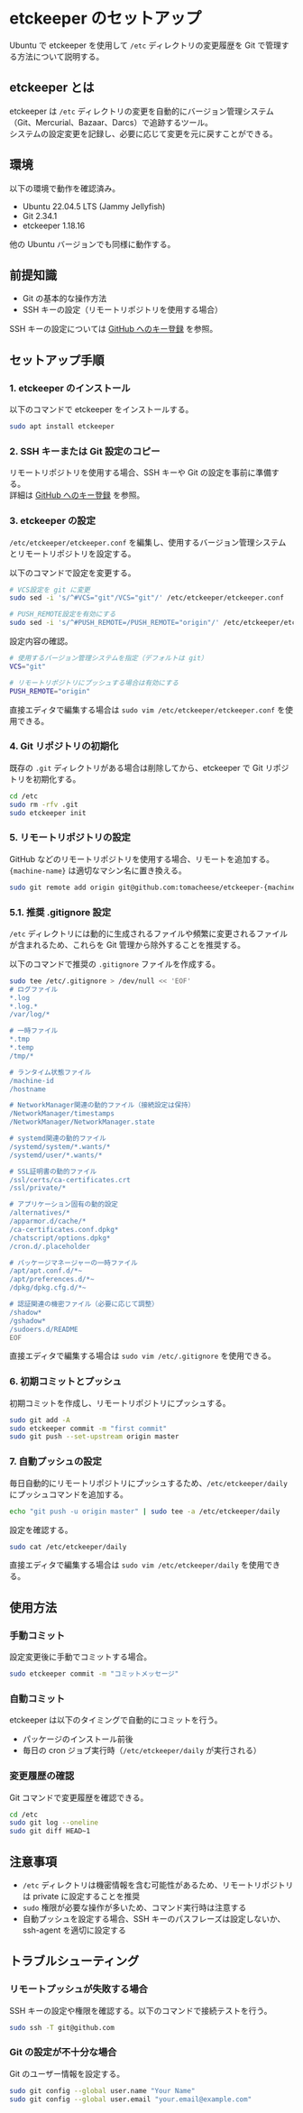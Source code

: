 # etckeeper のセットアップ

Ubuntu で etckeeper を使用して `/etc` ディレクトリの変更履歴を Git で管理する方法について説明する。

## etckeeper とは

etckeeper は `/etc` ディレクトリの変更を自動的にバージョン管理システム（Git、Mercurial、Bazaar、Darcs）で追跡するツール。  
システムの設定変更を記録し、必要に応じて変更を元に戻すことができる。

## 環境

以下の環境で動作を確認済み。

- Ubuntu 22.04.5 LTS (Jammy Jellyfish)
- Git 2.34.1
- etckeeper 1.18.16

他の Ubuntu バージョンでも同様に動作する。

## 前提知識

- Git の基本的な操作方法
- SSH キーの設定（リモートリポジトリを使用する場合）

SSH キーの設定については [GitHub へのキー登録](github-key.md) を参照。

## セットアップ手順

### 1. etckeeper のインストール

以下のコマンドで etckeeper をインストールする。

```bash
sudo apt install etckeeper
```

### 2. SSH キーまたは Git 設定のコピー

リモートリポジトリを使用する場合、SSH キーや Git の設定を事前に準備する。  
詳細は [GitHub へのキー登録](github-key.md) を参照。

### 3. etckeeper の設定

`/etc/etckeeper/etckeeper.conf` を編集し、使用するバージョン管理システムとリモートリポジトリを設定する。

以下のコマンドで設定を変更する。

```bash
# VCS設定を git に変更
sudo sed -i 's/^#VCS="git"/VCS="git"/' /etc/etckeeper/etckeeper.conf

# PUSH_REMOTE設定を有効にする
sudo sed -i 's/^#PUSH_REMOTE=/PUSH_REMOTE="origin"/' /etc/etckeeper/etckeeper.conf
```

設定内容の確認。

```bash
# 使用するバージョン管理システムを指定（デフォルトは git）
VCS="git"

# リモートリポジトリにプッシュする場合は有効にする
PUSH_REMOTE="origin"
```

直接エディタで編集する場合は `sudo vim /etc/etckeeper/etckeeper.conf` を使用できる。

### 4. Git リポジトリの初期化

既存の `.git` ディレクトリがある場合は削除してから、etckeeper で Git リポジトリを初期化する。

```bash
cd /etc
sudo rm -rfv .git
sudo etckeeper init
```

### 5. リモートリポジトリの設定

GitHub などのリモートリポジトリを使用する場合、リモートを追加する。  
`{machine-name}` は適切なマシン名に置き換える。

```bash
sudo git remote add origin git@github.com:tomacheese/etckeeper-{machine-name}.git
```

### 5.1. 推奨 .gitignore 設定

`/etc` ディレクトリには動的に生成されるファイルや頻繁に変更されるファイルが含まれるため、これらを Git 管理から除外することを推奨する。

以下のコマンドで推奨の `.gitignore` ファイルを作成する。

```bash
sudo tee /etc/.gitignore > /dev/null << 'EOF'
# ログファイル
*.log
*.log.*
/var/log/*

# 一時ファイル
*.tmp
*.temp
/tmp/*

# ランタイム状態ファイル
/machine-id
/hostname

# NetworkManager関連の動的ファイル（接続設定は保持）
/NetworkManager/timestamps
/NetworkManager/NetworkManager.state

# systemd関連の動的ファイル
/systemd/system/*.wants/*
/systemd/user/*.wants/*

# SSL証明書の動的ファイル
/ssl/certs/ca-certificates.crt
/ssl/private/*

# アプリケーション固有の動的設定
/alternatives/*
/apparmor.d/cache/*
/ca-certificates.conf.dpkg*
/chatscript/options.dpkg*
/cron.d/.placeholder

# パッケージマネージャーの一時ファイル
/apt/apt.conf.d/*~
/apt/preferences.d/*~
/dpkg/dpkg.cfg.d/*~

# 認証関連の機密ファイル（必要に応じて調整）
/shadow*
/gshadow*
/sudoers.d/README
EOF
```

直接エディタで編集する場合は `sudo vim /etc/.gitignore` を使用できる。

### 6. 初期コミットとプッシュ

初期コミットを作成し、リモートリポジトリにプッシュする。

```bash
sudo git add -A
sudo etckeeper commit -m "first commit"
sudo git push --set-upstream origin master
```

### 7. 自動プッシュの設定

毎日自動的にリモートリポジトリにプッシュするため、`/etc/etckeeper/daily` にプッシュコマンドを追加する。

```bash
echo "git push -u origin master" | sudo tee -a /etc/etckeeper/daily
```

設定を確認する。

```bash
sudo cat /etc/etckeeper/daily
```

直接エディタで編集する場合は `sudo vim /etc/etckeeper/daily` を使用できる。

## 使用方法

### 手動コミット

設定変更後に手動でコミットする場合。

```bash
sudo etckeeper commit -m "コミットメッセージ"
```

### 自動コミット

etckeeper は以下のタイミングで自動的にコミットを行う。

- パッケージのインストール前後
- 毎日の cron ジョブ実行時（`/etc/etckeeper/daily` が実行される）

### 変更履歴の確認

Git コマンドで変更履歴を確認できる。

```bash
cd /etc
sudo git log --oneline
sudo git diff HEAD~1
```

## 注意事項

- `/etc` ディレクトリは機密情報を含む可能性があるため、リモートリポジトリは private に設定することを推奨
- `sudo` 権限が必要な操作が多いため、コマンド実行時は注意する
- 自動プッシュを設定する場合、SSH キーのパスフレーズは設定しないか、ssh-agent を適切に設定する

## トラブルシューティング

### リモートプッシュが失敗する場合

SSH キーの設定や権限を確認する。以下のコマンドで接続テストを行う。

```bash
sudo ssh -T git@github.com
```

### Git の設定が不十分な場合

Git のユーザー情報を設定する。

```bash
sudo git config --global user.name "Your Name"
sudo git config --global user.email "your.email@example.com"
```